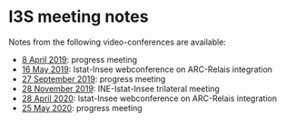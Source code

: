 # I3S meeting notes

Notes from the following video-conferences are available:

 * [8 April 2019](2019-04-08.md): progress meeting
 * [16 May 2019](2019-05-16.md): Istat-Insee webconference on ARC-Relais integration
 * [27 September 2019](2019-09-27.md): progress meeting
 * [28 November 2019](2019-11-28.md): INE-Istat-Insee trilateral meeting
 * [28 April 2020](2020-04-28.md): Istat-Insee webconference on ARC-Relais integration
 * [25 May 2020](2020-05-25.md): progress meeting
